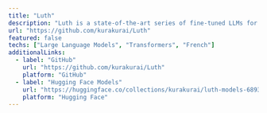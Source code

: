 ```yaml
---
title: "Luth"
description: "Luth is a state-of-the-art series of fine-tuned LLMs for French, delivering improved French instruction-following, math, and general knowledge capabilities."
url: "https://github.com/kurakurai/Luth"
featured: false
techs: ["Large Language Models", "Transformers", "French"]
additionalLinks:
  - label: "GitHub"
    url: "https://github.com/kurakurai/Luth"
    platform: "GitHub"
  - label: "Hugging Face Models"
    url: "https://huggingface.co/collections/kurakurai/luth-models-6893b405f4b2d825eba73564"
    platform: "Hugging Face"
---
```


